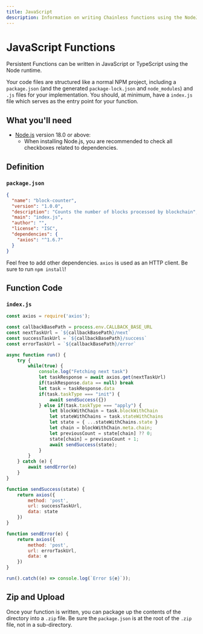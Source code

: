 ```yaml
---
title: JavaScript
description: Information on writing Chainless functions using the NodeJS runtime.
---
```


# JavaScript Functions

Persistent Functions can be written in JavaScript or TypeScript using the Node runtime.

Your code files are structured like a normal NPM project, including a `package.json` (and the generated `package-lock.json` and `node_modules`) and `.js` files for your implementation.  You should, at minimum, have a `index.js` file which serves as the entry point for your function.

## What you'll need
- [Node.js](https://nodejs.org/en/download/) version 18.0 or above:
  - When installing Node.js, you are recommended to check all checkboxes related to dependencies.

## Definition

### `package.json`
```json
{
  "name": "block-counter",
  "version": "1.0.0",
  "description": "Counts the number of blocks processed by blockchain",
  "main": "index.js",
  "author": "",
  "license": "ISC",
  "dependencies": {
    "axios": "^1.6.7"
  }
}
```
Feel free to add other dependencies. `axios` is used as an HTTP client. Be sure to run `npm install`!

## Function Code

### `index.js`
```js
const axios = require('axios');

const callbackBasePath = process.env.CALLBACK_BASE_URL
const nextTaskUrl = `${callbackBasePath}/next`
const successTaskUrl = `${callbackBasePath}/success`
const errorTaskUrl = `${callbackBasePath}/error`

async function run() {
    try {
        while(true) {
            console.log("Fetching next task")
            let taskResponse = await axios.get(nextTaskUrl)
            if(taskResponse.data == null) break
            let task = taskResponse.data
            if(task.taskType === "init") {
                await sendSuccess({})
            } else if(task.taskType === "apply") {
                let blockWithChain = task.blockWithChain
                let stateWithChains = task.stateWithChains
                let state = { ...stateWithChains.state }
                let chain = blockWithChain.meta.chain;
                let previousCount = state[chain] ?? 0;
                state[chain] = previousCount + 1;
                await sendSuccess(state);
            }
        }
    } catch (e) {
        await sendError(e)
    }
}

function sendSuccess(state) {
    return axios({
        method: 'post',
        url: successTaskUrl,
        data: state
    })
}

function sendError(e) {
    return axios({
        method: 'post',
        url: errorTaskUrl,
        data: e
    })
}

run().catch((e) => console.log(`Error ${e}`));
```

## Zip and Upload

Once your function is written, you can package up the contents of the directory into a `.zip` file.  Be sure the `package.json` is at the root of the `.zip` file, not in a sub-directory.
